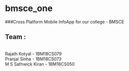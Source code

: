 # bmsce_one


###Cross Platform Mobile InfoApp for our college - BMSCE

## Team :
<br>
Rajath Kotyal - 1BM18CS079
<br>
Pranjal Sinha - 1BM18CS073
<br>
M S Sathwick Kiran - 1BM18CS050
